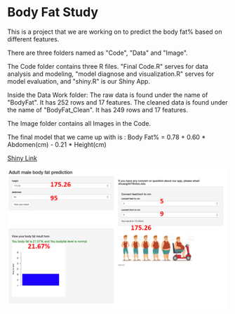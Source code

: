 # Body Fat Study

This is a project that we are working on to predict the body fat% based on different features.

There are three folders named as "Code", "Data" and "Image". 

The Code folder contains three R files. 
"Final Code.R" serves for data analysis and modeling, "model diagnose and visualization.R" serves for model evaluation, and "shiny.R" is our  Shiny App. 

Inside the Data Work folder:
The raw data is found under the name of "BodyFat". It has 252 rows and 17 features.
The cleaned data is found under the name of "BodyFat_Clean". It has 249 rows and 17 features.

The Image folder contains all Images in the Code.

The final model that we came up with is : Body Fat% = 0.78 + 0.60 * Abdomen(cm) - 0.21 * Height(cm)

[Shiny Link](https://whvicc-shunyi-huang.shinyapps.io/final_shiny/?_ga=2.131791495.945106650.1666039228-37517346.1666039228)


![](./Image/shiny.png)
